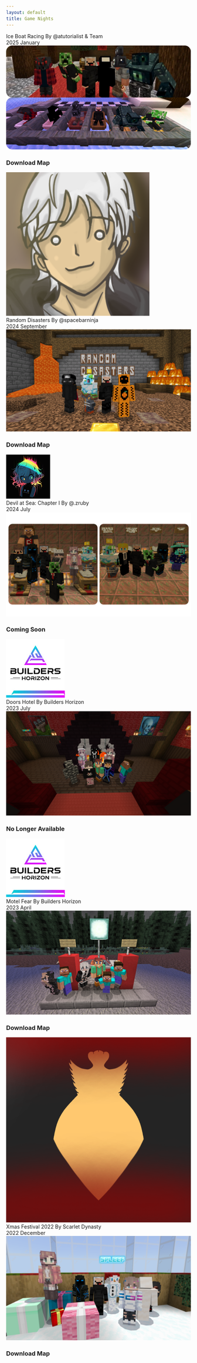 ```yaml
---
layout: default
title: Game Nights
---
```


<script>
    document.addEventListener("DOMContentLoaded", function () {
    document.querySelectorAll(".banner-image").forEach(img => {
        img.addEventListener("click", function () {
            const currentSrc = this.src;
            const altSrc = this.getAttribute("data-alt-src");

            // Zoom out effect
            this.classList.add("zoom-out");

            setTimeout(() => {
                // Swap images after zoom out
                this.setAttribute("data-alt-src", currentSrc);
                this.src = altSrc;

                // Zoom in effect
                this.classList.remove("zoom-out");
                this.classList.add("zoom-in");

                setTimeout(() => {
                    this.classList.remove("zoom-in");
                }, 300); // Match transition duration
            }, 150);
        });
    });
});
</script>




<div class="gallery">


<div class="banner" data-year="2025">
        <div class="banner-inner">
            <div class="banner-front">
                <span class="banner-game-title">Ice Boat Racing</span>
                <span class="banner-game-author">By @atutorialist & Team</span>
                <div class="tags">
                    <span class="tag">2025</span>
                    <span class="tag">January</span>
                </div>
                <img class="banner-image" 
     src="/assets/images/banners/GameNight_6.Screenie.png" 
     data-alt-src="/assets/images/banners/GameNight_6.Thumbnail.png">
                <div class="card">
                    <h3 class="card-button-title">Download Map</h3>
                    <a href="https://www.mediafire.com/folder/a07ue9zy0r0b4/Ice+Boatin" 
                    class="stretched-link" 
                    target="_blank" 
                    rel="noopener noreferrer">
                    </a>
                </div>
            </div>
        </div>
    </div>


<div class="banner" data-year="2024">
        <div class="banner-inner">
            <img class="banner-logo" src="/assets/images/banners/GameNight_5.Logo.png">
            <div class="banner-front">
                <span class="banner-game-title">Random Disasters</span>
                <span class="banner-game-author">By @spacebarninja</span>
                <div class="tags">
                    <span class="tag">2024</span>
                    <span class="tag">September</span>
                </div>
                <img class="banner-image" 
                src="/assets/images/banners/GameNight_5.Screenie.png" 
                data-alt-src="/assets/images/banners/GameNight_5.Thumbnail.png">
                <div class="card">
                    <h3 class="card-button-title">Download Map</h3>
                    <a href="https://www.mediafire.com/file/necja5dt99qg7pz/Random_Disasters.mcworld/file" 
                    class="stretched-link" 
                    target="_blank" 
                    rel="noopener noreferrer">
                    </a>
                </div>
            </div>
        </div>
    </div>


<div class="banner" data-year="2024">
        <div class="banner-inner">
            <img class="banner-logo" src="/assets/images/banners/GameNight_4.Logo.png">
            <div class="banner-front">
                <span class="banner-game-title">Devil at Sea: Chapter I</span>
                <span class="banner-game-author">By @.zruby</span>
                <div class="tags">
                    <span class="tag">2024</span>
                    <span class="tag">July</span>
                </div>
                <img class="banner-image" 
                src="/assets/images/banners/GameNight_4.Screenie.png" 
                data-alt-src="/assets/images/banners/GameNight_4.Thumbnail.png">
                <div class="card">
                    <h3 class="card-button-title">Coming Soon</h3>
                    <a href="https://www.youtube.com/@ruby977" 
                    class="stretched-link" 
                    target="_blank" 
                    rel="noopener noreferrer">
                    </a>
                </div>
            </div>
        </div>
    </div>

<div class="banner" data-year="2023">
        <div class="banner-inner">
            <img class="banner-logo" src="/assets/images/banners/GameNight_2.Logo.png">
            <div class="banner-front">
                <span class="banner-game-title">Doors Hotel</span>
                <span class="banner-game-author">By Builders Horizon</span>
                <div class="tags">
                    <span class="tag">2023</span>
                    <span class="tag">July</span>
                </div>
                <img class="banner-image" 
                src="/assets/images/banners/GameNight_3.Screenie.png" 
                data-alt-src="/assets/images/banners/GameNight_3.Thumbnail.png">
                <div class="card">
                    <h3 class="card-button-title">No Longer Available</h3>
                    <a href="https://bedrockexplorer.com/@builders-horizon/doors-hotel" 
                    class="stretched-link" 
                    target="_blank" 
                    rel="noopener noreferrer">
                    </a>
                </div>
            </div>
        </div>
    </div>


<div class="banner" data-year="2023">
        <div class="banner-inner">
            <img class="banner-logo" src="/assets/images/banners/GameNight_2.Logo.png">
            <div class="banner-front">
                <span class="banner-game-title">Motel Fear</span>
                <span class="banner-game-author">By Builders Horizon</span>
                <div class="tags">
                    <span class="tag">2023</span>
                    <span class="tag">April</span>
                </div>
                <img class="banner-image" 
                src="/assets/images/banners/GameNight_2.Screenie.png" 
                data-alt-src="/assets/images/banners/GameNight_2.Thumbnail.png">
                <div class="card">
                    <h3 class="card-button-title">Download Map</h3>
                    <a href="https://www.minecraft.net/en-us/marketplace/pdp?id=5b39abe8-4f99-4a63-bd3b-18f905dc9cdc" 
                    class="stretched-link" 
                    target="_blank" 
                    rel="noopener noreferrer">
                    </a>
                </div>
            </div>
        </div>
    </div>


<div class="banner" data-year="2022">
        <div class="banner-inner">
            <img class="banner-logo" src="/assets/images/banners/GameNight_1.Logo.png">
            <div class="banner-front">
                <span class="banner-game-title">Xmas Festival 2022</span>
                <span class="banner-game-author">By Scarlet Dynasty</span>
                <div class="tags">
                    <span class="tag">2022</span>
                    <span class="tag">December</span>
                </div>
                <img class="banner-image" 
                src="/assets/images/banners/GameNight_1.Screenie.png" 
                data-alt-src="/assets/images/banners/GameNight_1.Thumbnail.png">
                <div class="card">
                    <h3 class="card-button-title">Download Map</h3>
                    <a href="https://scarlet-dynasty.github.io/maps/xmas-festival" 
                    class="stretched-link" 
                    target="_blank" 
                    rel="noopener noreferrer">
                    </a>
                </div>
            </div>
        </div>
    </div>



</div>